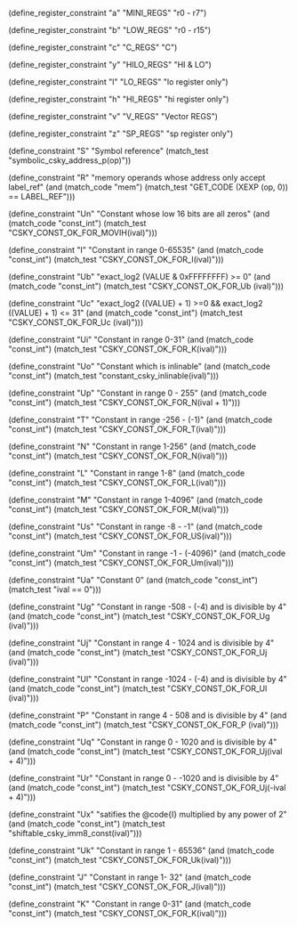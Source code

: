 
(define_register_constraint "a" "MINI_REGS" "r0 - r7")


(define_register_constraint "b" "LOW_REGS"  "r0 - r15")


(define_register_constraint "c" "C_REGS" "C")


(define_register_constraint "y" "HILO_REGS" "HI & LO")


(define_register_constraint "l" "LO_REGS" "lo register only")


(define_register_constraint "h" "HI_REGS" "hi register only")


(define_register_constraint "v" "V_REGS" "Vector REGS")


(define_register_constraint "z" "SP_REGS" "sp register only")


(define_constraint "S"
  "Symbol reference"
  (match_test "symbolic_csky_address_p(op)"))


(define_constraint "R"
  "memory operands whose address only accept label_ref"
  (and (match_code "mem")
       (match_test "GET_CODE (XEXP (op, 0)) == LABEL_REF")))

(define_constraint "Un"
  "Constant whose low 16 bits are all zeros"
  (and (match_code "const_int")
       (match_test "CSKY_CONST_OK_FOR_MOVIH(ival)")))

(define_constraint "I"
  "Constant in range 0-65535"
  (and (match_code "const_int")
       (match_test "CSKY_CONST_OK_FOR_I(ival)")))

(define_constraint "Ub"
  "exact_log2 (VALUE & 0xFFFFFFFF) >= 0"
  (and (match_code "const_int")
       (match_test "CSKY_CONST_OK_FOR_Ub (ival)")))

(define_constraint "Uc"
  "exact_log2 ((VALUE) + 1) >=0 && exact_log2 ((VALUE) + 1) <= 31"
  (and (match_code "const_int")
       (match_test "CSKY_CONST_OK_FOR_Uc (ival)")))

(define_constraint "Ui"
  "Constant in range 0-31"
  (and (match_code "const_int")
       (match_test "CSKY_CONST_OK_FOR_K(ival)")))

(define_constraint "Uo"
  "Constant which is inlinable"
  (and (match_code "const_int")
       (match_test "constant_csky_inlinable(ival)")))

(define_constraint "Up"
  "Constant in range 0 - 255"
  (and (match_code "const_int")
       (match_test "CSKY_CONST_OK_FOR_N(ival + 1)")))

(define_constraint "T"
  "Constant in range -256 - (-1)"
  (and (match_code "const_int")
       (match_test "CSKY_CONST_OK_FOR_T(ival)")))

(define_constraint "N"
  "Constant in range 1-256"
  (and (match_code "const_int")
       (match_test "CSKY_CONST_OK_FOR_N(ival)")))

(define_constraint "L"
  "Constant in range 1-8"
  (and (match_code "const_int")
       (match_test "CSKY_CONST_OK_FOR_L(ival)")))

(define_constraint "M"
  "Constant in range 1-4096"
  (and (match_code "const_int")
       (match_test "CSKY_CONST_OK_FOR_M(ival)")))

(define_constraint "Us"
  "Constant in range -8 - -1"
  (and (match_code "const_int")
       (match_test "CSKY_CONST_OK_FOR_US(ival)")))

(define_constraint "Um"
  "Constant in range -1 - (-4096)"
  (and (match_code "const_int")
       (match_test "CSKY_CONST_OK_FOR_Um(ival)")))

(define_constraint "Ua"
  "Constant 0"
  (and (match_code "const_int")
       (match_test "ival == 0")))

(define_constraint "Ug"
  "Constant in range -508 - (-4) and is divisible by 4"
  (and (match_code "const_int")
       (match_test "CSKY_CONST_OK_FOR_Ug (ival)")))

(define_constraint "Uj"
  "Constant in range 4 - 1024 and is divisible by 4"
  (and (match_code "const_int")
       (match_test "CSKY_CONST_OK_FOR_Uj (ival)")))

(define_constraint "Ul"
  "Constant in range -1024 - (-4) and is divisible by 4"
  (and (match_code "const_int")
       (match_test "CSKY_CONST_OK_FOR_Ul (ival)")))

(define_constraint "P"
  "Constant in range 4 - 508 and is divisible by 4"
  (and (match_code "const_int")
       (match_test "CSKY_CONST_OK_FOR_P (ival)")))

(define_constraint "Uq"
  "Constant in range 0 - 1020 and is divisible by 4"
  (and (match_code "const_int")
       (match_test "CSKY_CONST_OK_FOR_Uj(ival + 4)")))

(define_constraint "Ur"
  "Constant in range 0 - -1020 and is divisible by 4"
  (and (match_code "const_int")
       (match_test "CSKY_CONST_OK_FOR_Uj(-ival + 4)")))

(define_constraint "Ux"
 "satifies the @code{I} multiplied by any power of 2"
 (and (match_code "const_int")
      (match_test "shiftable_csky_imm8_const(ival)")))

(define_constraint "Uk"
  "Constant in range 1 - 65536"
  (and (match_code "const_int")
       (match_test "CSKY_CONST_OK_FOR_Uk(ival)")))

(define_constraint "J"
  "Constant in range 1- 32"
  (and (match_code "const_int")
       (match_test "CSKY_CONST_OK_FOR_J(ival)")))

(define_constraint "K"
  "Constant in range 0-31"
  (and (match_code "const_int")
       (match_test "CSKY_CONST_OK_FOR_K(ival)")))
